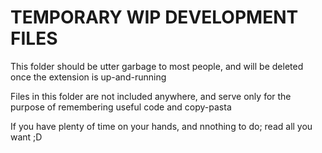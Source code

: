 # TEMPORARY WIP DEVELOPMENT FILES

This folder should be utter garbage to most people, and will be deleted once the extension is up-and-running

Files in this folder are not included anywhere, and serve only for the purpose of remembering useful code and copy-pasta

If you have plenty of time on your hands, and nnothing to do; read all you want ;D
